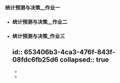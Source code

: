 ### 统计预测与决策__作业一
- ### 统计预测与决策__作业二
- ### 统计预测与决策_作业三
  id:: 653406b3-4ca3-476f-843f-08fdc6fb25d6
  collapsed:: true
	-
	-
	-